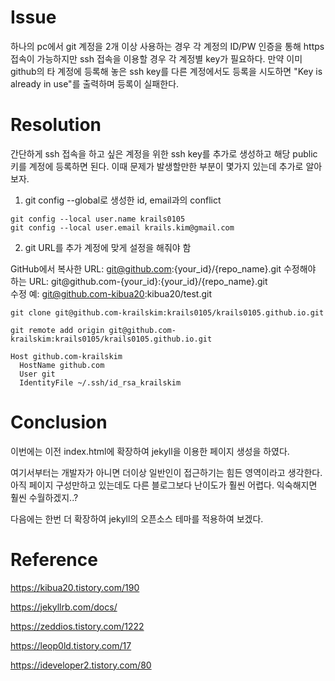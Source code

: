# Issue
하나의 pc에서 git 계정을 2개 이상 사용하는 경우 각 계정의 ID/PW 인증을 통해 https 접속이 가능하지만 ssh 접속을 이용할 경우 각 계정별 key가 필요하다.
만약 이미 github의 타 계정에 등록해 놓은 ssh key를 다른 계정에서도 등록을 시도하면 "Key is already in use"를 출력하며 등록이 실패한다.

# Resolution
간단하게 ssh 접속을 하고 싶은 계정을 위한 ssh key를 추가로 생성하고 해당 public 키를 계정에 등록하면 된다.
이때 문제가 발생할만한 부분이 몇가지 있는데 추가로 알아보자.

1. git config --global로 생성한 id, email과의 conflict

```
git config --local user.name krails0105
git config --local user.email krails.kim@gmail.com
```

2. git URL를 추가 계정에 맞게 설정을 해줘야 함


GitHub에서 복사한 URL: git@github.com:{your_id}/{repo_name}.git
수정해야 하는 URL:  git@github.com-{your_id}:{your_id}/{repo_name}.git  
수정 예:  git@github.com-kibua20:kibua20/test.git


```
git clone git@github.com-krailskim:krails0105/krails0105.github.io.git

git remote add origin git@github.com-krailskim:krails0105/krails0105.github.io.git
```

```shell 
Host github.com-krailskim
  HostName github.com
  User git
  IdentityFile ~/.ssh/id_rsa_krailskim
```

# Conclusion
이번에는 이전 index.html에 확장하여 jekyll을 이용한 페이지 생성을 하였다. 

여기서부터는 개발자가 아니면 더이상 일반인이 접근하기는 힘든 영역이라고 생각한다. 아직 페이지 구성만하고 있는데도 다른 블로그보다 난이도가 훨씬 어렵다. 익숙해지면 훨씬 수월하겠지..?

다음에는 한번 더 확장하여 jekyll의 오픈소스 테마를 적용하여 보겠다.


# Reference

https://kibua20.tistory.com/190

https://jekyllrb.com/docs/

https://zeddios.tistory.com/1222

https://leop0ld.tistory.com/17

https://ideveloper2.tistory.com/80




